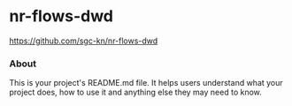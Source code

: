 nr-flows-dwd
============

https://github.com/sgc-kn/nr-flows-dwd

### About

This is your project's README.md file. It helps users understand what your
project does, how to use it and anything else they may need to know.